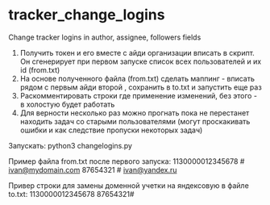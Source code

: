 # tracker_change_logins
Change tracker logins in author, assignee, followers fields
1. Получить токен и его вместе с айди организации вписать в скрипт. Он сгенерирует при первом запуске список всех пользователей и их id (from.txt)
2. На основе полученного файла (from.txt) сделать маппинг - вписать рядом с первым айди второй , сохранить в to.txt и запустить еще раз
3. Раскомментировать строки где применение изменений, без этого - в холостую будет работать 
4. Для верности несколько раз можно прогнать пока не перестанет находить задач со старыми пользователями (могут проскакивать ошибки и как следствие пропуски некоторых задач)

Запускать: python3 changelogins.py

Пример файла from.txt после первого запуска:
1130000012345678 # ivan@mydomain.com
87654321 # ivan@yandex.ru

Привер строки для замены доменной учетки на яндексовую в файле to.txt:
1130000012345678 87654321# 


